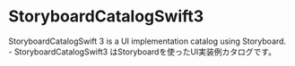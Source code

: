 # StoryboardCatalogSwift3
StoryboardCatalogSwift 3 is a UI implementation catalog using Storyboard. - StoryboardCatalogSwift3 はStoryboardを使ったUI実装例カタログです。

